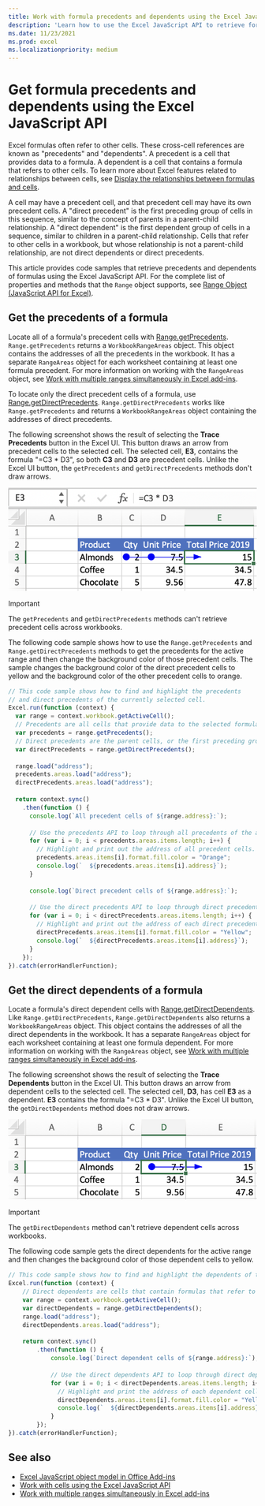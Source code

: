 ```yaml
---
title: Work with formula precedents and dependents using the Excel JavaScript API
description: 'Learn how to use the Excel JavaScript API to retrieve formula precedents and dependents.' 
ms.date: 11/23/2021
ms.prod: excel
ms.localizationpriority: medium
---
```


# Get formula precedents and dependents using the Excel JavaScript API

Excel formulas often refer to other cells. These cross-cell references are known as "precedents" and "dependents". A precedent is a cell that provides data to a formula. A dependent is a cell that contains a formula that refers to other cells. To learn more about Excel features related to relationships between cells, see [Display the relationships between formulas and cells](https://support.microsoft.com/office/a59bef2b-3701-46bf-8ff1-d3518771d507).

A cell may have a precedent cell, and that precedent cell may have its own precedent cells. A "direct precedent" is the first preceding group of cells in this sequence, similar to the concept of parents in a parent-child relationship. A "direct dependent" is the first dependent group of cells in a sequence, similar to children in a parent-child relationship. Cells that refer to other cells in a workbook, but whose relationship is not a parent-child relationship, are not direct dependents or direct precedents.

This article provides code samples that retrieve precedents and dependents of formulas using the Excel JavaScript API. For the complete list of properties and methods that the `Range` object supports, see [Range Object (JavaScript API for Excel)](/javascript/api/excel/excel.range).

## Get the precedents of a formula

Locate all of a formula's precedent cells with [Range.getPrecedents](/javascript/api/excel/excel.range#getPrecedents__). `Range.getPrecedents` returns a `WorkbookRangeAreas` object. This object contains the addresses of all the precedents in the workbook. It has a separate `RangeAreas` object for each worksheet containing at least one formula precedent. For more information on working with the `RangeAreas` object, see [Work with multiple ranges simultaneously in Excel add-ins](excel-add-ins-multiple-ranges.md).

To locate only the direct precedent cells of a formula, use [Range.getDirectPrecedents](/javascript/api/excel/excel.range#getDirectPrecedents__). `Range.getDirectPrecedents` works like `Range.getPrecedents` and returns a `WorkbookRangeAreas` object containing the addresses of direct precedents.

The following screenshot shows the result of selecting the **Trace Precedents** button in the Excel UI. This button draws an arrow from precedent cells to the selected cell. The selected cell, **E3**, contains the formula "=C3 * D3", so both **C3** and **D3** are precedent cells. Unlike the Excel UI button, the `getPrecedents` and `getDirectPrecedents` methods don't draw arrows.

![Arrow tracing precedent cells in the Excel UI.](../images/excel-ranges-trace-precedents.png)

> [!IMPORTANT]
> The `getPrecedents` and `getDirectPrecedents` methods can't retrieve precedent cells across workbooks.

The following code sample shows how to use the `Range.getPrecedents` and `Range.getDirectPrecedents` methods to get the precedents for the active range and then change the background color of those precedent cells. The sample changes the background color of the direct precedent cells to yellow and the background color of the other precedent cells to orange.

```js
// This code sample shows how to find and highlight the precedents 
// and direct precedents of the currently selected cell.
Excel.run(function (context) {
  var range = context.workbook.getActiveCell();
  // Precedents are all cells that provide data to the selected formula.
  var precedents = range.getPrecedents();
  // Direct precedents are the parent cells, or the first preceding group of cells that provide data to the selected formula.    
  var directPrecedents = range.getDirectPrecedents();

  range.load("address");
  precedents.areas.load("address");
  directPrecedents.areas.load("address");
  
  return context.sync()
    .then(function () {
      console.log(`All precedent cells of ${range.address}:`);
      
      // Use the precedents API to loop through all precedents of the active cell.
      for (var i = 0; i < precedents.areas.items.length; i++) {
        // Highlight and print out the address of all precedent cells.
        precedents.areas.items[i].format.fill.color = "Orange";
        console.log(`  ${precedents.areas.items[i].address}`);
      }

      console.log(`Direct precedent cells of ${range.address}:`);

      // Use the direct precedents API to loop through direct precedents of the active cell.
      for (var i = 0; i < directPrecedents.areas.items.length; i++) {
        // Highlight and print out the address of each direct precedent cell.
        directPrecedents.areas.items[i].format.fill.color = "Yellow";
        console.log(`  ${directPrecedents.areas.items[i].address}`);
      }
    });
}).catch(errorHandlerFunction);
```

## Get the direct dependents of a formula

Locate a formula's direct dependent cells with [Range.getDirectDependents](/javascript/api/excel/excel.range#getDirectDependents__). Like `Range.getDirectPrecedents`, `Range.getDirectDependents` also returns a `WorkbookRangeAreas` object. This object contains the addresses of all the direct dependents in the workbook. It has a separate `RangeAreas` object for each worksheet containing at least one formula dependent. For more information on working with the `RangeAreas` object, see [Work with multiple ranges simultaneously in Excel add-ins](excel-add-ins-multiple-ranges.md).

The following screenshot shows the result of selecting the **Trace Dependents** button in the Excel UI. This button draws an arrow from dependent cells to the selected cell. The selected cell, **D3**, has cell **E3** as a dependent. **E3** contains the formula "=C3 * D3". Unlike the Excel UI button, the `getDirectDependents` method does not draw arrows.

![Arrow tracing dependent cells in the Excel UI.](../images/excel-ranges-trace-dependents.png)

> [!IMPORTANT]
> The `getDirectDependents` method can't retrieve dependent cells across workbooks.

The following code sample gets the direct dependents for the active range and then changes the background color of those dependent cells to yellow.

```js
// This code sample shows how to find and highlight the dependents of the currently selected cell.
Excel.run(function (context) {
    // Direct dependents are cells that contain formulas that refer to other cells.
    var range = context.workbook.getActiveCell();
    var directDependents = range.getDirectDependents();
    range.load("address");
    directDependents.areas.load("address");
    
    return context.sync()
        .then(function () {
            console.log(`Direct dependent cells of ${range.address}:`);
    
            // Use the direct dependents API to loop through direct dependents of the active cell.
            for (var i = 0; i < directDependents.areas.items.length; i++) {
              // Highlight and print the address of each dependent cell.
              directDependents.areas.items[i].format.fill.color = "Yellow";
              console.log(`  ${directDependents.areas.items[i].address}`);
            }
        });
}).catch(errorHandlerFunction);
```

## See also

- [Excel JavaScript object model in Office Add-ins](excel-add-ins-core-concepts.md)
- [Work with cells using the Excel JavaScript API](excel-add-ins-cells.md)
- [Work with multiple ranges simultaneously in Excel add-ins](excel-add-ins-multiple-ranges.md)

